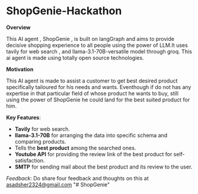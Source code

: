 # ShopGenie-Hackathon

**Overview**

This AI agent , ShopGenie , is built on langGraph and aims to provide decisive shopping experience to all people using the power of LLM.It uses tavily for web search , and llama-3.1-70B-versatile model through groq. This ai agent is made using totally open source technologies.

**Motivation**

This AI agent is made to assist a customer to get best desired product specifically tailoured for his needs and wants. Eventhough if do not has any expertise in that particular field of whose product he wants to buy, still using the power of ShopGenie he could land for the best suited product for him.

**Key Features**:
- **Tavily** for web search.
- **llama-3.1-70B** for arranging the data into specific schema and comparing products.
- Tells the **best product** among the searched ones.
- **Youtube API** for providing the review link of the best product for self-satisfaction.
- **SMTP** for sending mail about the best product and its review to the user.

*Feedback*:
Do share four feedback and thoughts on this at asadsher2324@gmail.com
"# ShopGenie" 
